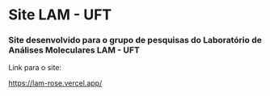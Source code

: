 # Site LAM - UFT

### Site desenvolvido para o grupo de pesquisas do Laboratório de Análises Moleculares LAM - UFT

Link para o site:

https://lam-rose.vercel.app/
